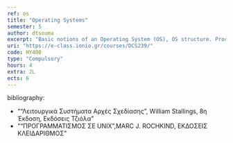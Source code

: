```yaml
---
ref: os
title: "Operating Systems"
semester: 5
author: dtsouma
excerpt: "Basic notions of an Operating System (OS), OS structure. Processes: model and implementation. Interprocess communication, process scheduling. Memory Management, swapping, segmentation, memory allocation and control, virtual memory, pagination. File Systems, files and directories. Deadlocks: detection and recovery, avoidance and prevention. The Unix OS will be used for all laboratory exercises. Basic Unix instructions and applications will be covered and programming over the Unix environment on all aforementioned topics."
uri: "https://e-class.ionio.gr/courses/DCS239/"
code: ΗΥ400
type: "Compulsory"
hours: 4
extra: 2L
ects: 6
---
```



bibliography: 
  - ““Λειτουργικά Συστήματα Αρχές Σχεδίασης”, William Stallings, 8η Έκδοση, Εκδόσεις Τζιόλα"
  - "“ΠΡΟΓΡΑΜΜΑΤΙΣΜΟΣ ΣΕ UNIX”,MARC J. ROCHKIND, ΕΚΔΟΣΕΙΣ ΚΛΕΙΔΑΡΙΘΜΟΣ"
  
  
  

